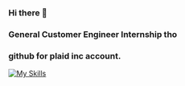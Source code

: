 ### Hi there 👋

### General Customer Engineer Internship tho

### github for plaid inc account. 

[![My Skills](https://skillicons.dev/icons?i=nodejs,js,html,css,gcp,aws,azure,kubernetes)](https://skillicons.dev)
